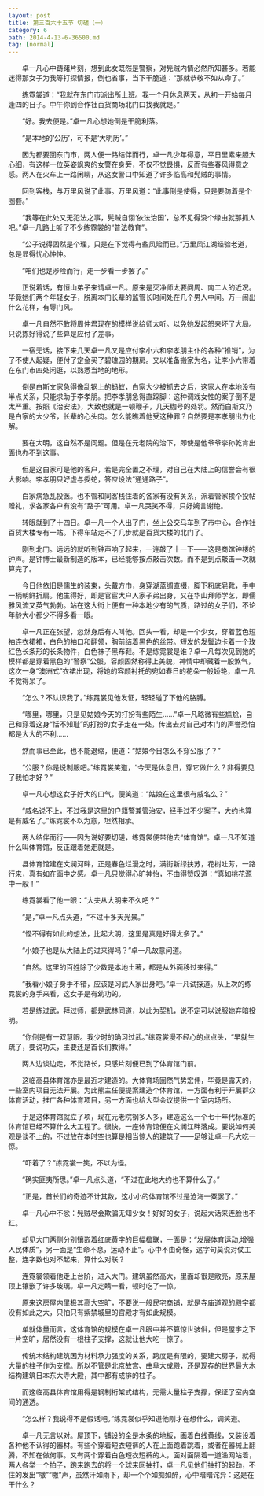 ```yaml
---
layout: post
title: 第三百六十五节 切磋（一）
category: 6
path: 2014-4-13-6-36500.md
tag: [normal]
---
```


　　卓一凡心中踌躇片刻，想到此女既然是警察，对髡贼内情必然所知甚多。若能迷得那女子为我等打探情报，倒也省事，当下干脆道：“那就恭敬不如从命了。”

　　练霓裳道：“我就在东门市派出所上班。我一个月休息两天，从初一开始每月逢四的日子。中午你到合作社百货商场北门口找我就是。”

　　“好。我去便是。”卓一凡心想她倒是干脆利落。

　　“是本地的‘公历’，可不是‘大明历’。”

　　因为都要回东门市，两人便一路结伴而行，卓一凡少年得意，平日里素来胆大心细，有这样一位英姿飒爽的女警在身旁，不仅不觉畏惧，反而有些春风得意之感。两人在火车上一路闲聊，从这女警口中知道了许多临高和髡贼的事情。

　　回到客栈，与万里风说了此事。万里风道：“此事倒是使得，只是要防着是个圈套。”

　　“我等在此处又无犯法之事，髡贼自诩‘依法治国’，总不见得没个缘由就那抓人吧。”卓一凡路上听了不少练霓裳的“普法教育”。

　　“公子说得固然是个理，只是在下觉得有些风险而已。”万里风江湖经验老道，总是显得忧心忡忡。

　　“咱们也是涉险而行，走一步看一步罢了。”

　　正说着话，有恒山弟子来请卓一凡。原来是灭净师太要问周、南二人的近况。毕竟她们两个年轻女子，脱离本门长辈的监管长时间处在几个男人中间。万一闹出什么花样，有辱门风。

　　卓一凡自然不敢将周仲君现在的模样说给师太听。以免她发起怒来坏了大局。只说拣好得说了些算是应付了差事。

　　一宿无话，接下来几天卓一凡又是应付李小六和李孝朋主仆的各种“推销”，为了不使人起疑，便付了定金买了碧瑰园的期房。又以准备搬家为名，让李小六带着在东门市四处闲逛，以熟悉当地的地形。

　　倒是白斯文家急得像乱锅上的蚂蚁，白家大少被抓去之后，这家人在本地没有半点关系，只能求助于李孝朋。把李孝朋急得直跺脚：这种调戏女性的案子倒不是太严重。按照《治安法》，大致也就是一顿鞭子，几天枷号的处罚。然而白斯文乃是白家的大少爷，长辈的心头肉。怎么能瞧着他受这种罪？自然要是李孝朋出力化解。

　　要在大明，这自然不是问题。但是在元老院的治下，即使是他爷爷李孙乾肯出面也办不到这事。

　　但是这白家可是他的客户，若是完全置之不理，对自己在大陆上的信誉会有很大影响。李孝朋只好虚与委蛇，答应设法“通通路子”。

　　白家病急乱投医。也不管和同客栈住着的各家有没有关系，派着管家挨个投帖赠礼，求各家各户有没有“路子”可用。卓一凡哭笑不得，只好婉言谢绝。

　　转眼就到了十四日。卓一凡一个人出了门，坐上公交马车到了市中心，合作社百货大楼专有一站。下得车站走不了几步就是百货大楼的北门了。

　　刚到北门。远远的就听到钟声响了起来，一连敲了十一下——这是商馆钟楼的钟声。是钟博士最新制造的版本，已经能够按点敲击次数。而不是到点敲击一次就算完了。

　　今日他依旧是儒生的装束，头戴方巾，身穿湖蓝绸直裰，脚下粉底皂靴，手中一柄朝鲜折扇。他生得好，即是官宦大户人家子弟出身，又在华山拜师学艺，即儒雅风流又英气勃勃。站在这大街上便有一种本地少有的气质，路过的女子们，不论年龄大小都少不得多看一眼。

　　卓一凡正在张望，忽然身后有人叫他。回头一看，却是一个少女，穿着蓝色短袖连衣裙裙，白色的袖口和翻领，胸前结着黑色的丝带。短发的发鬓边卡着一个玫红色长条形的长条物件，白色袜子黑布鞋。不是练霓裳是谁？卓一凡每次见到她的模样都是穿着黑色的“警察”公服，容颜固然称得上美貌，神情中却藏着一股煞气，这次一身“澳洲式”衣裙出现，将她的容颜衬托的宛如春日的花朵一般娇艳，卓一凡不觉得呆了。

　　“怎么？不认识我了。”练霓裳见他发怔，轻轻碰了下他的胳膊。

　　“哪里，哪里，只是见姑娘今天的打扮有些陌生……”卓一凡略微有些尴尬，自己和穿着这身“恬不知耻”的打扮的女子走在一处，传出去对自己对本门的声誉恐怕都是大大的不利……

　　然而事已至此，也不能退缩，便道：“姑娘今日怎么不穿公服了？”

　　“公服？你是说制服吧。”练霓裳笑道，“今天是休息日，穿它做什么？非得要见了我怕才好？”

　　卓一凡心想这女子好大的口气，便笑道：“姑娘在这里很有威名么？”

　　“威名说不上，不过我是这里的户籍警兼管治安，经手过不少案子，大约也算是有威名了。”练霓裳不以为意，坦然相承。

　　两人结伴而行——因为说好要切磋，练霓裳便带他去“体育馆”。卓一凡不知道什么叫体育馆，反正跟着她走就是。

　　县体育馆建在文澜河畔，正是春色烂漫之时，满街新绿扶苏，花树吐芳，一路行来，真有如在画中之感。卓一凡只觉得心旷神怡，不由得赞叹道：“真如桃花源中一般！”

　　练霓裳看了他一眼：“大夫从大明来不久吧？”

　　“是，”卓一凡点头道，“不过十多天光景。”

　　“怪不得有如此的想法，比起大明，这里是真是好得太多了。”

　　“小娘子也是从大陆上的过来得吗？”卓一凡故意问道。

　　“自然。这里的百姓除了少数是本地土著，都是从外面移过来得。”

　　“我看小娘子身手不错，应该是习武人家出身吧。”卓一凡试探道。从上次的练霓裳的身手来看，这女子是有幼功的。

　　若是练过武，拜过师，都是武林同道，以此为契机，说不定可以说服她弃暗投明。

　　“你倒是有一双慧眼。我少时的确习过武。”练霓裳漫不经心的点点头，“早就生疏了，要说功夫，主要还是首长们教得。”

　　两人边谈边走，不觉路长，只感片刻便已到了体育馆门前。

　　这临高县体育馆亦是最近才建造的。大体育场固然气势宏伟，毕竟是露天的，一些室内项目无法开展。为此熊主任便提案建造个体育馆，一方面有利于开展群众体育活动，推广各种体育项目，另一方面也给大型会议提供一个室内场所。

　　于是这体育馆就立了项，现在元老院钢多人多，建造这么一个七十年代标准的体育馆已经不算什么大工程了。很快，一座体育馆便在文澜江畔落成。要说如何美观是谈不上的，不过放在本时空也算是相当惊人的建筑了——足够让卓一凡大吃一惊。

　　“吓着了？”练霓裳一笑，不以为怪。

　　“确实匪夷所思。”卓一凡点头道，“不过在此地大约也不算什么了。”

　　“正是，首长们的奇迹不计其数，这小小的体育馆不过是沧海一粟罢了。”

　　卓一凡心中不忿：髡贼尽会欺骗无知少女！好好的女子，说起大话来连脸也不红。

　　却见大门两侧分别镶嵌着红底黄字的巨幅楹联，一面是：“发展体育运动,增强人民体质”，另一面是“生命不息，运动不止”。心中不由奇怪，这字句莫说对仗工整，连字数也对不起来，算什么对联？

　　连霓裳领着他走上台阶，进入大门。建筑虽然高大，里面却很是敞亮，原来屋顶上镶嵌了许多玻璃。卓一凡定睛一看，顿时吃了一惊。

　　原来这房屋内里极其高大空旷，不要说一般民宅商铺，就是寺庙道观的殿宇都没有如此之大，只怕只有紫禁城里的宫殿才有如此规模。

　　单就体量而言，这体育馆的规模在卓一凡眼中并不算惊世骇俗，但是屋宇之下一片空旷，居然没有一根柱子支撑，这就让他大吃一惊了。

　　传统木结构建筑因为材料承力强度的关系，跨度是有限的，要建大房子，就得大量的柱子作为支撑。所以不管是北京故宫、曲阜大成殿，还是现存的世界最大木结构建筑日本东大寺大殿，其中都有成排的柱子。

　　而这临高县体育馆用得是钢制桁架式结构，无需大量柱子支撑，保证了室内空间的通透。

　　“怎么样？我说得不是假话吧。”练霓裳似乎知道他刚才在想什么，调笑道。

　　卓一凡无言以对。屋顶下，铺设的全是木条的地板，画着白线黄线，又装设着各种他不认得的器材。有些个穿着短衣短裤的人在上面跑着跳着，或者在器械上翻腾，不知在做何事。又有两个穿着白色短衣短裤的人，面对面隔着一道渔网站着，两人各举一个拍子，跑来跑去的将一个球来回抽打，卓一凡见他们抽打的起劲，不住的发出“嗷”“嗷”声，虽然汗如雨下，却一个个如痴如醉，心中暗暗诧异：这是在干什么？
